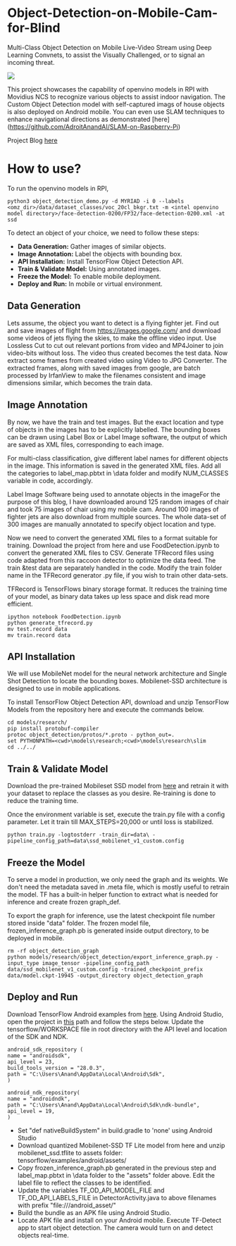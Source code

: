 # Object-Detection-on-Mobile-Cam-for-Blind
Multi-Class Object Detection on Mobile Live-Video Stream using Deep Learning Convnets, to assist the Visually Challenged, or to signal an incoming threat.

![](Output_Highlights.gif)

This project showcases the capability of openvino models in RPI with Movidius NCS to recognize various objects to assist indoor navigation. The Custom Object Detection model with self-captured imags of house objects is also deployed on Android mobile. You can even use SLAM techniques to enhance navigational directions as demonstrated [here] (https://github.com/AdroitAnandAI/SLAM-on-Raspberry-Pi)

Project Blog [here](https://becominghuman.ai/third-eye-in-your-hand-850b77e1d45a)

# How to use?

To run the openvino models in RPI,
```
python3 object_detection_demo.py -d MYRIAD -i 0 --labels <omz_dir>/data/dataset_classes/voc_20cl_bkgr.txt -m <intel openvino model directory>/face-detection-0200/FP32/face-detection-0200.xml -at ssd
```

To detect an object of your choice, we need to follow these steps:

- **Data Generation:** Gather images of similar objects.
- **Image Annotation:** Label the objects with bounding box.
- **API Installation:** Install TensorFlow Object Detection API.
- **Train & Validate Model:** Using annotated images.
- **Freeze the Model:** To enable mobile deployment.
- **Deploy and Run:** In mobile or virtual environment.

## Data Generation
Lets assume, the object you want to detect is a flying fighter jet. Find out and save images of flight from https://images.google.com/ and download some videos of jets flying the skies, to make the offline video input.
Use Lossless Cut to cut out relevant portions from video and MP4Joiner to join video-bits without loss. The video thus created becomes the test data. Now extract some frames from created video using  Video to JPG Converter. The extracted frames, along with saved images from google, are batch processed by IrfanView to make the filenames consistent and  image dimensions similar, which  becomes the train data.

## Image Annotation

By now, we have the train and test images. But the exact location and type of objects in the images has to be explicitly labelled. The bounding boxes can be drawn using Label Box or Label Image software, the output of which are saved as XML files, corresponding to each image.

For multi-class classification, give different label names for different objects in the image. This information is saved in the generated XML files. Add all the categories to label_map.pbtxt in \data folder and modify NUM_CLASSES variable in code, accordingly.

Label Image Software being used to annotate objects in the imageFor the purpose of this blog, I have downloaded around 125 random images of chair and took 75 images of chair using my mobile cam. Around 100 images of fighter jets are also download from multiple sources. The whole data-set of 300 images are manually annotated to specify object location and type.

Now we need to convert the generated XML files to a format suitable for training. Download the project from here and use FoodDetection.ipynb to convert the generated XML files to CSV. Generate TFRecord files using code adapted from this raccoon detector to optimize the data feed. The train &test data are separately handled in the code. Modify the train folder name in the TFRecord generator .py file, if you wish to train other data-sets.

TFRecord is TensorFlows binary storage format. It reduces the training time of your model, as binary data takes up less space and disk read more efficient.

```
ipython notebook FoodDetection.ipynb
python generate_tfrecord.py
mv test.record data
mv train.record data
```

## API Installation
We will use MobileNet model for the neural network architecture and Single Shot Detection to locate the bounding boxes. Mobilenet-SSD architecture is designed to use in mobile applications. 

To install TensorFlow Object Detection API, download and unzip TensorFlow Models from the repository here and execute the commands below.

```
cd models/research/
pip install protobuf-compiler
protoc object_detection/protos/*.proto - python_out=.
set PYTHONPATH=<cwd>\models\research;<cwd>\models\research\slim
cd ../../
```
  
## Train & Validate Model
Download the pre-trained Mobileset SSD model from [here](https://medium.com/r/?url=http%3A%2F%2Fdownload.tensorflow.org%2Fmodels%2Fobject_detection%2Fssd_mobilenet_v1_coco_11_06_2017.tar.gz) and retrain it with your dataset to replace the classes as you desire. Re-training is done to reduce the training time.

Once the environment variable is set, execute the train.py file with a config parameter. Let it train till MAX_STEPS=20,000 or until loss is stabilized.

```
python train.py -logtostderr -train_dir=data\ -pipeline_config_path=data\ssd_mobilenet_v1_custom.config
```

## Freeze the Model
To serve a model in production, we only need the graph and its weights. We don't need the metadata saved in .meta file, which is mostly useful to retrain the model. TF has a built-in helper function to extract what is needed for inference and create frozen graph_def.

To export the graph for inference, use the latest checkpoint file number stored inside "data" folder. The frozen model file, frozen_inference_graph.pb is generated inside output directory, to be deployed in mobile.
```
rm -rf object_detection_graph
python models/research/object_detection/export_inference_graph.py -input_type image_tensor -pipeline_config_path data/ssd_mobilenet_v1_custom.config -trained_checkpoint_prefix data/model.ckpt-19945 -output_directory object_detection_graph
```

## Deploy and Run
Download TensorFlow Android examples from [here](https://github.com/tensorflow/tensorflow). Using Android Studio, open the project in [this](https://github.com/tensorflow/tensorflow/tree/master/tensorflow/examples/android) path and follow the steps below.
Update the tensorflow/WORKSPACE file in root directory with the API level and location of the SDK and NDK.
```
android_sdk_repository (
name = "androidsdk",
api_level = 23,
build_tools_version = "28.0.3",
path = "C:\Users\Anand\AppData\Local\Android\Sdk",
)
 
android_ndk_repository(
name = "androidndk",
path = "C:\Users\Anand\AppData\Local\Android\Sdk\ndk-bundle",
api_level = 19,
)
```

- Set "def nativeBuildSystem" in build.gradle to 'none' using Android Studio
- Download quantized Mobilenet-SSD TF Lite model from here and unzip mobilenet_ssd.tflite to assets folder: tensorflow/examples/android/assets/
- Copy frozen_inference_graph.pb generated in the previous step and label_map.pbtxt in \data folder to the "assets" folder above.  Edit the label file to reflect the classes to be identified.
- Update the variables TF_OD_API_MODEL_FILE and TF_OD_API_LABELS_FILE in DetectorActivity.java to above filenames with prefix "file:///android_asset/"
- Build the bundle as an APK file using Android Studio.
- Locate APK file and install on your Android mobile. Execute TF-Detect app to start object detection. The camera would turn on and detect objects real-time.
